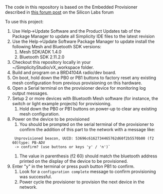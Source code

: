 The code in this repository is based on the Embedded Provisioner described in [this forum post](https://www.silabs.com/community/wireless/bluetooth/knowledge-base.entry.html/2018/05/31/bt_mesh_embeddedpro-qoHB) on the Silicon Labs forum

To use this project:
1. Use Help->Update Software and the Product Updates tab of the Package Manager to update all Simplicity IDE files to the latest revision
2. Use the Help->Update Software Package Manager to update install the following Mesh and Bluetooth SDK versions:
   1. Mesh SDK/ADK 1.4.0
   2. Bluetooth SDK 2.11.2.0
3. Checkout this repository locally in your ~/SimplicityStudio/vX_workspace folder.
4. Build and program on a BRD4104A radio/dev board.
5. On boot, hold down the PB0 or PB1 buttons to factory reset any existing mesh configuration from previous provisioning on this hardware.
6. Open a Serial terminal on the provisioner device for monitoring log output messages.
7. Setup 2 or more devices with Bluetooth Mesh software (for instance, the switch or light example projects) for provisioning.
   1. Hold down the PB0 or PB1 buttons on power-up to clear any existing mesh configuration.
8. Power on the device to be provisioned
   1. You should be prompted on the serial terminal of the provisioner to confirm the addition of this part to the network with a message like:
   ```
    Unprovisioned beacon, UUID: 53696c6162734465762d60f2b5570b00 (f2 60)type: PB-ADV
    -> confirm? (use buttons or keys 'y' / 'n')`
   ```
   1. The value in parenthesis (f2 60) should match the bluetooth address printed on the display of the device to be provisioned.
9. Enter "y" in the terminal or press push button PB1 to confirm.
   1. Look for a `configuration complete` message to confirm provisioning was successful.
   2. Power cycle the provisioner to provision the next device in the network.


